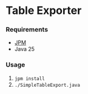 # Table Exporter


### Requirements
- [JPM](https://github.com/codejive/java-jpm)
- Java 25

### Usage
1. `jpm install`
2. `./SimpleTableExport.java`

